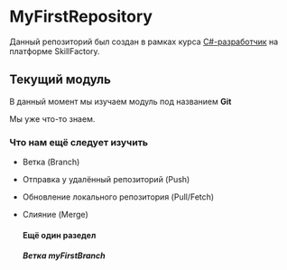 # MyFirstRepository
Данный репозиторий был создан в рамках курса [C#-разработчик](https://skillfactory.ru/csharp) на платформе SkillFactory.

## Текущий модуль
В данный момент мы изучаем модуль под названием **Git**

Мы уже что-то знаем.

### Что нам ещё следует изучить
* Ветка (Branch)
* Отправка у удалённый репозиторий (Push)
* Обновление локального репозитория (Pull/Fetch)
* Слияние (Merge)
 
  #### Ещё один разедел
  ##### Ветка myFirstBranch